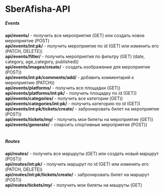 # SberAfisha-API

<h5>Events</h5>
<b>api/events/</b> - получить все мероприятия (GET) или создать новое мероприятие (POST)<br>
<b>api/events/int:pk/</b> - получить мероприятие по id (GET) или изменить его (PATCH, DELETE))<br>
<b>api/events/filter/</b> - получить мероприятия по фильтру (GET) (date, category, age_category, published))<br>
<b>api/events/images/create/</b> - создать изображение для мероприятия (POST))<br>
<b>api/events/int:pk/comments/add/</b> - добавить комментарий к мероприятию (PATCH))<br>
<b>api/events/platforms/</b> - получить все площадки (GET))<br>
<b>api/events/platforms/int:pk/</b> - получить площадку по id (GET))<br>
<b>api/events/categories/</b> - получить все категории (GET))<br>
<b>api/events/categories/int:pk/</b> - получить категорию по id (GET))<br>
<b>api/events/int:pk/tickets/create/</b> - забронировать билет на мероприятие (POST))<br>
<b>api/events/tickets/my/</b> - получить мои билеты на мероприятие (GET))<br>
<b>api/events/generate/</b> - спарсить спортивные мероприятия (POST))<br>

<br>

<h5>Routes</h5>
<b>api/routes/</b> - получить все маршруты (GET) или создать новый маршрут (POST))<br>
<b>api/routes/int:pk/</b> - получить маршрут по id (GET) или изменить его (PATCH, DELETE))<br>
<b>api/routes/int:pk/tickets/create/</b> - забронировать билет на маршрут (POST))<br>
<b>api/routes/tickets/my/</b> - получить мои билеты на машруты (GET)
